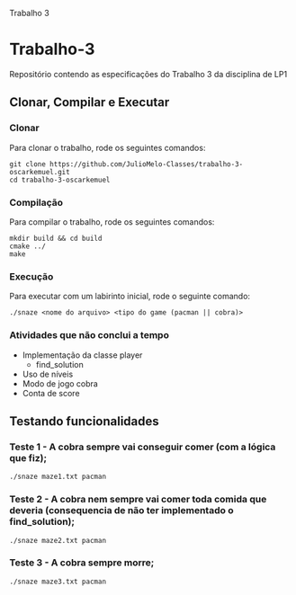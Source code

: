 Trabalho 3
# Trabalho-3
Repositório contendo as especificações do Trabalho 3 da disciplina de LP1

## Clonar, Compilar e Executar

### Clonar
Para clonar o trabalho, rode os seguintes comandos:
```
git clone https://github.com/JulioMelo-Classes/trabalho-3-oscarkemuel.git
cd trabalho-3-oscarkemuel
```

### Compilação
Para compilar o trabalho, rode os seguintes comandos:
```
mkdir build && cd build
cmake ../
make
```

### Execução
Para executar com um labirinto inicial, rode o seguinte comando:
```
./snaze <nome do arquivo> <tipo do game (pacman || cobra)>
```

### Atividades que não conclui a tempo
* Implementação da classe player
  * find_solution
* Uso de níveis
* Modo de jogo cobra
* Conta de score

## Testando funcionalidades
### Teste 1 - A cobra sempre vai conseguir comer (com a lógica que fiz);
```
./snaze maze1.txt pacman
```
### Teste 2 - A cobra nem sempre vai comer toda comida que deveria (consequencia de não ter implementado o find_solution);
```
./snaze maze2.txt pacman
```

### Teste 3 - A cobra sempre morre;
```
./snaze maze3.txt pacman
```

